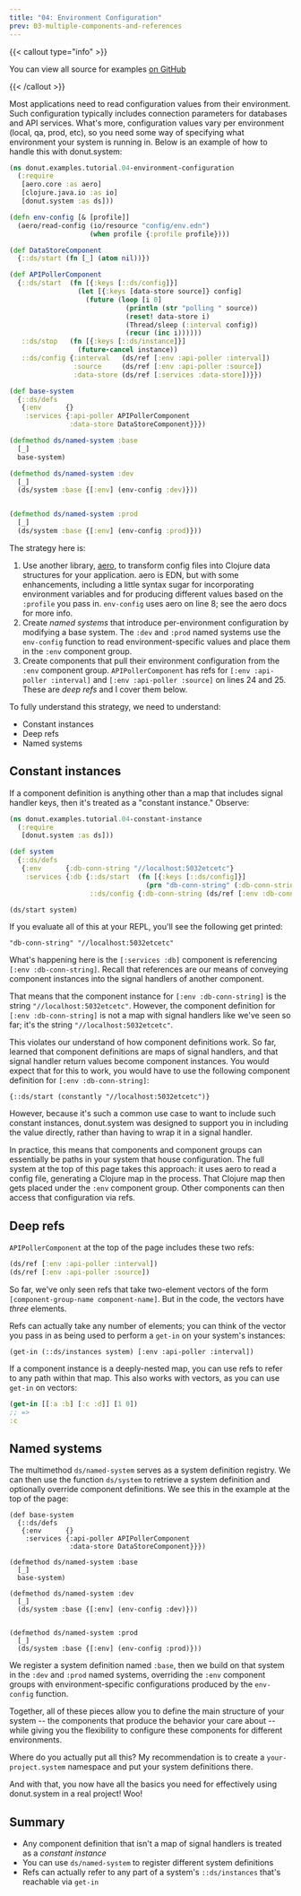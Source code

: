 ```yaml
---
title: "04: Environment Configuration"
prev: 03-multiple-components-and-references
---
```


{{< callout type="info" >}}

You can view all source for examples [on
GitHub](https://github.com/donut-party/system/tree/main/dev/donut/examples/tutorial)

{{< /callout >}}

Most applications need to read configuration values from their environment. Such
configuration typically includes connection parameters for databases and API
services. What's more, configuration values vary per environment (local, qa,
prod, etc), so you need some way of specifying what environment your system is
running in. Below is an example of how to handle this with donut.system:

``` clojure {linenos=table,filename="dev/donut/examples/tutorial/04_environment_configuration.clj"}
(ns donut.examples.tutorial.04-environment-configuration
  (:require
   [aero.core :as aero]
   [clojure.java.io :as io]
   [donut.system :as ds]))

(defn env-config [& [profile]]
  (aero/read-config (io/resource "config/env.edn")
                    (when profile {:profile profile})))

(def DataStoreComponent
  {::ds/start (fn [_] (atom nil))})

(def APIPollerComponent
  {::ds/start  (fn [{:keys [::ds/config]}]
                 (let [{:keys [data-store source]} config]
                   (future (loop [i 0]
                             (println (str "polling " source))
                             (reset! data-store i)
                             (Thread/sleep (:interval config))
                             (recur (inc i))))))
   ::ds/stop   (fn [{:keys [::ds/instance]}]
                 (future-cancel instance))
   ::ds/config {:interval   (ds/ref [:env :api-poller :interval])
                :source     (ds/ref [:env :api-poller :source])
                :data-store (ds/ref [:services :data-store])}})

(def base-system
  {::ds/defs
   {:env      {}
    :services {:api-poller APIPollerComponent
               :data-store DataStoreComponent}}})

(defmethod ds/named-system :base
  [_]
  base-system)

(defmethod ds/named-system :dev
  [_]
  (ds/system :base {[:env] (env-config :dev)}))


(defmethod ds/named-system :prod
  [_]
  (ds/system :base {[:env] (env-config :prod)}))
```

The strategy here is:

1. Use another library, [aero](https://github.com/juxt/aero), to transform
   config files into Clojure data structures for your application. aero is EDN,
   but with some enhancements, including a little syntax sugar for incorporating
   environment variables and for producing different values based on the
   `:profile` you pass in. `env-config` uses aero on line 8; see the aero docs
   for more info.
2. Create _named systems_ that introduce per-environment configuration by
   modifying a base system. The `:dev` and `:prod` named systems use the
   `env-config` function to read environment-specific values and place them in
   the `:env` component group.
2. Create components that pull their environment configuration from the `:env`
   component group. `APIPollerComponent` has refs for `[:env :api-poller
   :interval]` and `[:env :api-poller :source]` on lines 24 and 25. These are
   _deep refs_ and I cover them below.
  
To fully understand this strategy, we need to understand:
  
* Constant instances
* Deep refs
* Named systems

## Constant instances

If a component definition is anything other than a map that includes signal
handler keys, then it's treated as a "constant instance." Observe:

``` clojure
(ns donut.examples.tutorial.04-constant-instance
  (:require
   [donut.system :as ds]))

(def system
  {::ds/defs
   {:env      {:db-conn-string "//localhost:5032etcetc"}
    :services {:db {::ds/start  (fn [{:keys [::ds/config]}]
                                  (prn "db-conn-string" (:db-conn-string config)))
                    ::ds/config {:db-conn-string (ds/ref [:env :db-conn-string])}}}}})

(ds/start system)
```

If you evaluate all of this at your REPL, you'll see the following get printed:

```
"db-conn-string" "//localhost:5032etcetc"
```

What's happening here is the `[:services :db]` component is referencing `[:env
:db-conn-string]`. Recall that references are our means of conveying component
instances into the signal handlers of another component.

That means that the component instance for `[:env :db-conn-string]` is the
string `"//localhost:5032etcetc"`. However, the component definition for `[:env
:db-conn-string]` is not a map with signal handlers like we've seen so far; it's
the string `"//localhost:5032etcetc"`. 

This violates our understand of how component definitions work. So far, learned
that component definitions are maps of signal handlers, and that signal handler
return values become component instances. You would expect that for this to
work, you would have to use the following component definition for `[:env
:db-conn-string]`:

```
{::ds/start (constantly "//localhost:5032etcetc")}
```

However, because it's such a common use case to want to include such constant
instances, donut.system was designed to support you in including the value
directly, rather than having to wrap it in a signal handler.

In practice, this means that components and component groups can essentially be
paths in your system that house configuration. The full system at the top of
this page takes this approach: it uses aero to read a config file, generating a
Clojure map in the process. That Clojure map then gets placed under the `:env`
component group. Other components can then access that configuration via refs.

## Deep refs

`APIPollerComponent` at the top of the page includes these two refs:

``` clojure
(ds/ref [:env :api-poller :interval])
(ds/ref [:env :api-poller :source])
```

So far, we've only seen refs that take two-element vectors of the form
`[component-group-name component-name]`. But in the code, the vectors have
_three_ elements.

Refs can actually take any number of elements; you can think of the vector you
pass in as being used to perform a `get-in` on your system's instances:

```
(get-in (::ds/instances system) [:env :api-poller :interval])
```

If a component instance is a deeply-nested map, you can use refs to refer to any
path within that map. This also works with vectors, as you can use `get-in` on
vectors:

``` clojure
(get-in [[:a :b] [:c :d]] [1 0])
;; =>
:c
```

## Named systems

The multimethod `ds/named-system` serves as a system definition registry. We can
then use the function `ds/system` to retrieve a system definition and optionally
override component definitions. We see this in the example at the top of the
page:

``` clojure{linenos=table,linenostart=28,filename="dev/donut/examples/tutorial/04_environment_configuration.clj"}
(def base-system
  {::ds/defs
   {:env      {}
    :services {:api-poller APIPollerComponent
               :data-store DataStoreComponent}}})

(defmethod ds/named-system :base
  [_]
  base-system)

(defmethod ds/named-system :dev
  [_]
  (ds/system :base {[:env] (env-config :dev)}))


(defmethod ds/named-system :prod
  [_]
  (ds/system :base {[:env] (env-config :prod)}))
```

We register a system definition named `:base`, then we build on that system in
the `:dev` and `:prod` named systems, overriding the `:env` component groups
with environment-specific configurations produced by the `env-config` function.

Together, all of these pieces allow you to define the main structure of your
system -- the components that produce the behavior your care about -- while
giving you the flexibility to configure these components for different
environments.

Where do you actually put all this? My recommendation is to create a
`your-project.system` namespace and put your system definitions there.

And with that, you now have all the basics you need for effectively using
donut.system in a real project! Woo!

## Summary

* Any component definition that isn't a map of signal handlers is treated as a
  _constant instance_
* You can use `ds/named-system` to register different system definitions
* Refs can actually refer to any part of a system's `::ds/instances` that's
  reachable via `get-in`
